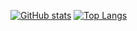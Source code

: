 [![GitHub stats](https://github-readme-stats-phi-eight-41.vercel.app/api?username=storst1&theme=aura&include_all_commits=true&number_format=long&card_width=450&line_height=39&custom_title=Stats&rank_icon=percentile&show_icons=true&hide=issues&hide_rank=true)](https://github.com/storst1/github-readme-stats) 
[![Top Langs](https://github-readme-stats-phi-eight-41.vercel.app/api/top-langs/?username=storst1&theme=aura&show_icons=true&layout=compact&langs_count=12&card_width=450&hide=Makefile,Dockerfile&size_weight=0.5&count_weight=0.5)](https://github.com/storst1/github-readme-stats) </br>
